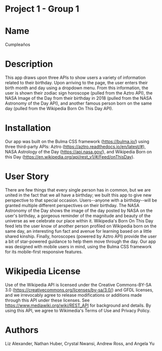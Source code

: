 # Project 1 - Group 1 

# Name
Cumpleaños

# Description
This app draws upon three APIs to show users a variety of information related to their birthday. Upon arriving to the page, the user enters their birth month and day using a dropdown menu. From this information, the user is shown their zodiac sign horoscope (pulled from the Aztro API), the NASA Image of the Day from their birthday in 2018 (pulled from the NASA Astronomy of the Day API), and another famous person born on the same day (pulled from the Wikipedia Born On This Day API). 

# Installation
Our app was built on the Bulma CSS framework (https://bulma.io/) using three third-party APIs: Aztro (https://aztro.readthedocs.io/en/latest/#), NASA Astrology of the Day (https://api.nasa.gov/), and Wikipedia Born on this Day (https://en.wikipedia.org/api/rest_v1/#/Feed/onThisDay). 

# User Story
There are few things that every single person has in common, but we are united in the fact that we all have a birthday; we built this app to give new perspective to that special occasion. Users--anyone with a birthday--will be granted multiple different perspectives on their birthday. The NASA Astronomy of the Day shows the image of the day posted by NASA on the user's birthday, a gorgeous reminder of the magnitude and beauty of the universe as we celebrate our place within it. Wikipedia's Born On This Day feed lets the user know of another person profiled on Wikipedia born on the same day, an interesting fun fact and avenue for learning based on a little shared kinship. Finally, horoscopes (powered by Aztro API) provide the user a bit of star-powered guidance to help them move through the day. Our app was designed with mobile users in mind, using the Bulma CSS framework for its mobile-first responsive features. 

# Wikipedia License
Use of the Wikipedia API is licensed under the Creative Commons-BY-SA 3.0 (https://creativecommons.org/licenses/by-sa/3.0/) and GFDL licenses, and we irrevocably agree to release modifications or additions made through this API under these licenses. See https://www.mediawiki.org/wiki/REST_API for background and details. By using this API, we agree to Wikimedia's Terms of Use and Privacy Policy.  

# Authors
Liz Alexander, Nathan Huber, Crystal Nwansi, Andrew Ross, and Angela Yu
